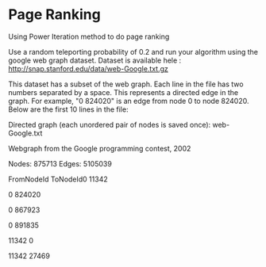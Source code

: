 # Page Ranking
Using Power Iteration method to do page ranking

Use a random teleporting probability of 0.2 and run your algorithm using the google web graph dataset.
Dataset is available hele : http://snap.stanford.edu/data/web-Google.txt.gz

This dataset has a subset of the web graph. Each line in the file has two numbers separated by a space. This represents a directed edge in the graph. For example, "0 824020" is an edge from node 0 to node 824020. Below are the first 10 lines in the file:

Directed graph (each unordered pair of nodes is saved once): web-Google.txt

Webgraph from the Google programming contest, 2002

Nodes: 875713 Edges: 5105039

FromNodeId	ToNodeId0	11342

0	824020

0	867923

0	891835

11342	0

11342	27469

